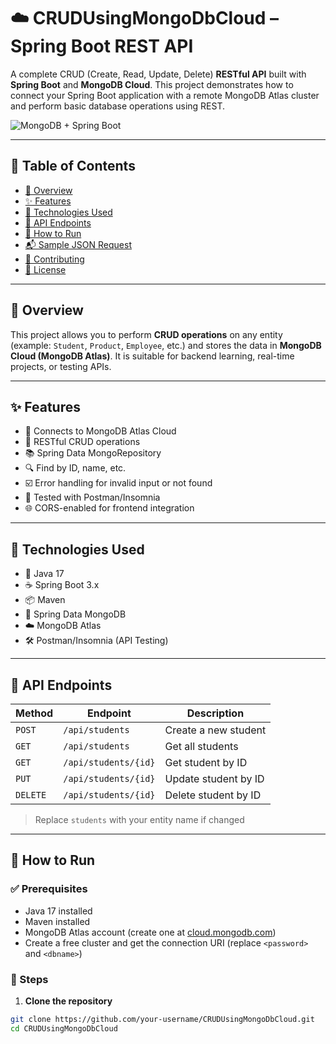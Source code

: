 # ☁️ CRUDUsingMongoDbCloud – Spring Boot REST API

A complete CRUD (Create, Read, Update, Delete) **RESTful API** built with **Spring Boot** and **MongoDB Cloud**. This project demonstrates how to connect your Spring Boot application with a remote MongoDB Atlas cluster and perform basic database operations using REST.

![MongoDB + Spring Boot](https://bitstogigs.com/wp-content/uploads/2023/12/MongoDB-CRUD.png)

---

## 📑 Table of Contents

- [📌 Overview](#-overview)
- [✨ Features](#-features)
- [🧰 Technologies Used](#-technologies-used)
- [🧪 API Endpoints](#-api-endpoints)
- [🚀 How to Run](#-how-to-run)
- [📬 Sample JSON Request](#-sample-json-request)
- [🤝 Contributing](#-contributing)
- [📜 License](#-license)

---

## 📌 Overview

This project allows you to perform **CRUD operations** on any entity (example: `Student`, `Product`, `Employee`, etc.) and stores the data in **MongoDB Cloud (MongoDB Atlas)**. It is suitable for backend learning, real-time projects, or testing APIs.

---

## ✨ Features

- 🔗 Connects to MongoDB Atlas Cloud
- 📁 RESTful CRUD operations
- 📚 Spring Data MongoRepository
- 🔍 Find by ID, name, etc.
- ☑️ Error handling for invalid input or not found
- 🧪 Tested with Postman/Insomnia
- 🌐 CORS-enabled for frontend integration

---

## 🧰 Technologies Used

- 🧠 Java 17
- ☕ Spring Boot 3.x
- 📦 Maven
- 🍃 Spring Data MongoDB
- ☁️ MongoDB Atlas
- 🛠️ Postman/Insomnia (API Testing)

---

## 🧪 API Endpoints

| Method | Endpoint | Description |
|--------|----------|-------------|
| `POST` | `/api/students` | Create a new student |
| `GET` | `/api/students` | Get all students |
| `GET` | `/api/students/{id}` | Get student by ID |
| `PUT` | `/api/students/{id}` | Update student by ID |
| `DELETE` | `/api/students/{id}` | Delete student by ID |

> Replace `students` with your entity name if changed

---

## 🚀 How to Run

### ✅ Prerequisites

- Java 17 installed
- Maven installed
- MongoDB Atlas account (create one at [cloud.mongodb.com](https://cloud.mongodb.com))
- Create a free cluster and get the connection URI (replace `<password>` and `<dbname>`)

### 🔧 Steps

1. **Clone the repository**

```bash
git clone https://github.com/your-username/CRUDUsingMongoDbCloud.git
cd CRUDUsingMongoDbCloud
